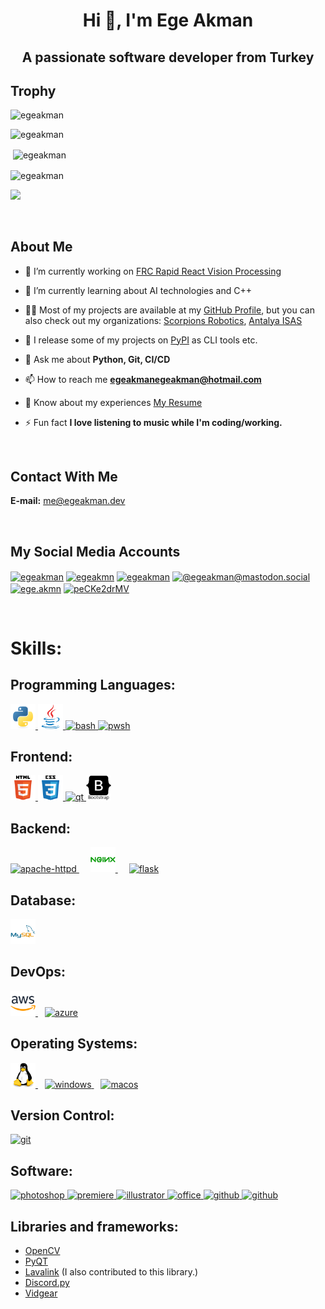 <h1 align="center">Hi 👋, I'm Ege Akman</h1>
<h2 align="center">A passionate software developer from Turkey</h2>

## Trophy

<p align="left"><img src="https://komarev.com/ghpvc/?username=egeakman&label=Profile%20Views&color=0e75b6&style=flat" alt="egeakman" /></p>

<p align="left"><img src="https://github-profile-trophy.vercel.app/?username=egeakman" alt="egeakman" /></p>

<p>&nbsp;<img align="center" src="https://github-readme-stats.vercel.app/api?username=egeakman&show_icons=true&theme=radical&locale=en" alt="egeakman" /></p>

<p><img align="center" src="https://github-readme-streak-stats.herokuapp.com/?user=egeakman&theme=radical" alt="egeakman" /></p>

<a href="https://wakatime.com"><img src="https://wakatime.com/share/@egeakman/1924fee8-181d-4d26-82dd-2fea6156b8fe.png" /></a>

&nbsp;

## About Me

- 🔭 I’m currently working on [FRC Rapid React Vision Processing](https://github.com/Scorpions-Robotics/vision-2022)

- 🌱 I’m currently learning about AI technologies and C++

- 👨‍💻 Most of my projects are available at my [GitHub Profile](https://github.com/egeakman), but you can also check out my organizations: [Scorpions Robotics](https://github.com/Scorpions-Robotics), [Antalya ISAS](https://github.com/Antalya-ISAS)

- 🐍 I release some of my projects on [PyPI](https://pypi.org/user/egeakman/) as CLI tools etc.

- 💬 Ask me about **Python, Git, CI/CD**

- 📫 How to reach me **egeakmanegeakman@hotmail.com**

- 📄 Know about my experiences [My Resume](https://github.com/egeakman/egeakman/blob/master/egeakman_resume.md)

- ⚡ Fun fact **I love listening to music while I'm coding/working.**

&nbsp;

## Contact With Me

**E-mail:** me@egeakman.dev

&nbsp;

## My Social Media Accounts

<p align="left">
<a href="https://pypi.org/user/egeakman" target="blank"><img align="center" src="https://miro.medium.com/max/1400/1*8Zh-mzLnVMDsbvXdKsU4lw.png" alt="egeakman" height="30" width="70" /></a>
<a href="https://twitter.com/egeakmn" target="blank"><img align="center" src="https://raw.githubusercontent.com/rahuldkjain/github-profile-readme-generator/master/src/images/icons/Social/twitter.svg" alt="egeakmn" height="30" width="40" /></a>
<a href="https://linkedin.com/in/egeakman" target="blank"><img align="center" src="https://raw.githubusercontent.com/rahuldkjain/github-profile-readme-generator/master/src/images/icons/Social/linked-in-alt.svg" alt="egeakman" height="30" width="40" /></a>
<a href="https://mastodon.social/@egeakman" rel="me" target="blank"><img align="center" src="https://upload.wikimedia.org/wikipedia/commons/d/d5/Mastodon_logotype_%28simple%29_new_hue.svg" alt="@egeakman@mastodon.social" height="30" width="40" /></a>
<a href="https://instagram.com/ege.akmn" target="blank"><img align="center" src="https://raw.githubusercontent.com/rahuldkjain/github-profile-readme-generator/master/src/images/icons/Social/instagram.svg" alt="ege.akmn" height="30" width="40" /></a>
<a href="https://discord.gg/6VYwQvHHVg" target="blank"><img align="center" src="https://raw.githubusercontent.com/rahuldkjain/github-profile-readme-generator/master/src/images/icons/Social/discord.svg" alt="peCKe2drMV" height="30" width="40" /></a>
</p>

&nbsp;

# Skills:

## Programming Languages:

<a href="https://www.python.org" target="_blank"> <img src="https://raw.githubusercontent.com/devicons/devicon/master/icons/python/python-original.svg" alt="python" width="40" height="40"/> </a> <a href="https://www.java.com" target="_blank"> <img src="https://raw.githubusercontent.com/devicons/devicon/master/icons/java/java-original.svg" alt="java" width="40" height="40"/> </a> <a href="https://www.gnu.org/software/bash/" target="_blank"> <img src="https://www.vectorlogo.zone/logos/gnu_bash/gnu_bash-icon.svg" alt="bash" width="40" height="40"/> </a> <a href="https://docs.microsoft.com/en-us/powershell/" target="_blank"> <img src="https://upload.wikimedia.org/wikipedia/commons/a/af/PowerShell_Core_6.0_icon.png" alt="pwsh" width="40" height="40"/> </a>

## Frontend:

<a href="https://www.w3.org/html/" target="_blank"> <img src="https://raw.githubusercontent.com/devicons/devicon/master/icons/html5/html5-original-wordmark.svg" alt="html5" width="40" height="40"/> </a> <a href="https://www.w3schools.com/css/" target="_blank"> <img src="https://raw.githubusercontent.com/devicons/devicon/master/icons/css3/css3-original-wordmark.svg" alt="css3" width="40" height="40"/> </a> <a href="https://www.qt.io/" target="_blank"> <img src="https://upload.wikimedia.org/wikipedia/commons/0/0b/Qt_logo_2016.svg" alt="qt" width="40" height="40"/> </a> <a href="https://getbootstrap.com" target="_blank"> <img src="https://raw.githubusercontent.com/devicons/devicon/master/icons/bootstrap/bootstrap-plain-wordmark.svg" alt="bootstrap" width="40" height="40"/> </a>

## Backend:

<a href="https://httpd.apache.org/" target="_blank"> <img src="https://upload.wikimedia.org/wikipedia/commons/thumb/1/10/Apache_HTTP_server_logo_%282019-present%29.svg/220px-Apache_HTTP_server_logo_%282019-present%29.svg.png" alt="apache-httpd" width="100" height="40"/> </a> &emsp; <a href="https://www.nginx.com" target="_blank"> <img src="https://raw.githubusercontent.com/devicons/devicon/master/icons/nginx/nginx-original.svg" alt="nginx" width="40" height="40"/> </a> </a> &emsp; <a href="https://flask.palletsprojects.com/" target="_blank"> <img src="https://upload.wikimedia.org/wikipedia/commons/3/3c/Flask_logo.svg" alt="flask" width="90" height="40"/> </a>

## Database:

<a href="https://www.mysql.com/" target="_blank"> <img src="https://raw.githubusercontent.com/devicons/devicon/master/icons/mysql/mysql-original-wordmark.svg" alt="mysql" width="40" height="40"/> </a>

## DevOps:

<a href="https://aws.amazon.com" target="_blank"> <img src="https://raw.githubusercontent.com/devicons/devicon/master/icons/amazonwebservices/amazonwebservices-original-wordmark.svg" alt="aws" width="40" height="40"/> </a> &ensp; <a href="https://azure.microsoft.com/en-us/" target="_blank"> <img src="https://www.vectorlogo.zone/logos/microsoft_azure/microsoft_azure-icon.svg" alt="azure" width="40" height="40"/> </a>

## Operating Systems:

<a href="https://www.linuxfoundation.org/" target="_blank"> <img src="https://raw.githubusercontent.com/devicons/devicon/master/icons/linux/linux-original.svg" alt="linux" width="40" height="40"/> </a> &ensp; <a href="https://www.microsoft.com/en-us/windows/" target="_blank"> <img src="https://upload.wikimedia.org/wikipedia/commons/e/e2/Windows_logo_and_wordmark_-_2021.svg" alt="windows" width="130" height="40"/> </a> &ensp; <a href="https://www.apple.com/en/macos" target="_blank"> <img src="https://upload.wikimedia.org/wikipedia/commons/2/21/MacOS_wordmark_%282017%29.svg" alt="macos" width="80" height="40"/> </a>

## Version Control:

<a href="https://git-scm.com/" target="_blank"> <img src="https://www.vectorlogo.zone/logos/git-scm/git-scm-icon.svg" alt="git" width="40" height="40"/> </a>

## Software:

<a href="https://www.adobe.com/products/photoshop.html" target="_blank"> <img src="https://upload.wikimedia.org/wikipedia/commons/a/af/Adobe_Photoshop_CC_icon.svg" alt="photoshop" width="40" height="40"/> </a> <a href="https://www.adobe.com/products/premiere.html" target="_blank"> <img src="https://upload.wikimedia.org/wikipedia/commons/4/40/Adobe_Premiere_Pro_CC_icon.svg" alt="premiere" width="40" height="40"/> </a> <a href="https://www.adobe.com/products/illustrator.html" target="_blank"> <img src="https://upload.wikimedia.org/wikipedia/commons/f/fb/Adobe_Illustrator_CC_icon.svg" alt="illustrator" width="40" height="40"/> </a> <a href="https://www.microsoft.com/en-us/microsoft-365/microsoft-office" target="_blank"> <img src="https://upload.wikimedia.org/wikipedia/commons/5/5f/Microsoft_Office_logo_%282019%E2%80%93present%29.svg" alt="office" width="40" height="40"/> </a> <a href="https://github.com/" target="_blank"> <img src="https://upload.wikimedia.org/wikipedia/commons/9/91/Octicons-mark-github.svg" alt="github" width="40" height="40"/> </a> <a href="https://code.visualstudio.com/" target="_blank"> <img src="https://upload.wikimedia.org/wikipedia/commons/9/9a/Visual_Studio_Code_1.35_icon.svg" alt="github" width="40" height="40"/> </a>

## Libraries and frameworks:

- [OpenCV](https://opencv.org/)
- [PyQT](https://riverbankcomputing.com/software/pyqt/intro)
- [Lavalink](https://github.com/freyacodes/Lavalink) (I also contributed to this library.)
- [Discord.py](https://discordpy.readthedocs.io/en/stable/)
- [Vidgear](https://abhitronix.github.io/vidgear/latest/)
